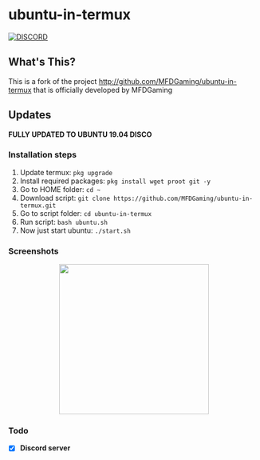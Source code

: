 # ubuntu-in-termux
[![DISCORD](https://img.shields.io/badge/Chat-On%20Discord-738BD7.svg?style=for-the-badge)](https://discord.gg/Vyecdkj)

## What's This?

This is a fork of the project http://github.com/MFDGaming/ubuntu-in-termux that is officially developed by MFDGaming

## Updates
**FULLY UPDATED TO UBUNTU 19.04 DISCO**

### Installation steps
1. Update termux: `pkg upgrade`
2. Install required packages: `pkg install wget proot git -y`
3. Go to HOME folder: `cd ~`
4. Download script: `git clone https://github.com/MFDGaming/ubuntu-in-termux.git`
5. Go to script folder: `cd ubuntu-in-termux`
6. Run script: `bash ubuntu.sh`
7. Now just start ubuntu: `./start.sh`

### Screenshots

<p align="center"><img src="Screenshot_20190420-113146.png" width="300"/></p>

### Todo
- [x] **Discord server**
